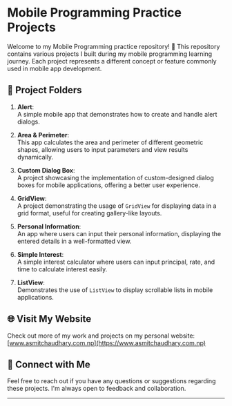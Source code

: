 

# Mobile Programming Practice Projects

Welcome to my Mobile Programming practice repository! 🚀 This repository contains various projects I built during my mobile programming learning journey. Each project represents a different concept or feature commonly used in mobile app development.

## 📂 Project Folders

1. **Alert**:  
   A simple mobile app that demonstrates how to create and handle alert dialogs.

2. **Area & Perimeter**:  
   This app calculates the area and perimeter of different geometric shapes, allowing users to input parameters and view results dynamically.

3. **Custom Dialog Box**:  
   A project showcasing the implementation of custom-designed dialog boxes for mobile applications, offering a better user experience.

4. **GridView**:  
   A project demonstrating the usage of `GridView` for displaying data in a grid format, useful for creating gallery-like layouts.

5. **Personal Information**:  
   An app where users can input their personal information, displaying the entered details in a well-formatted view.

6. **Simple Interest**:  
   A simple interest calculator where users can input principal, rate, and time to calculate interest easily.

7. **ListView**:  
   Demonstrates the use of `ListView` to display scrollable lists in mobile applications.

## 🌐 Visit My Website

Check out more of my work and projects on my personal website:  
[www.asmitchaudhary.com.np](https://www.asmitchaudhary.com.np)

## 🤝 Connect with Me

Feel free to reach out if you have any questions or suggestions regarding these projects. I'm always open to feedback and collaboration.

---

